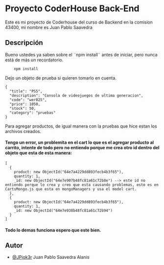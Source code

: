 
# Proyecto CoderHouse Back-End

Este es mi proyecto de Coderhouse del curso de Backend en la comision 43400, mi nombre es Juan Pablo Saavedra


## Descripción

Bueno ustedes ya saben sobre el ¨npm install¨ antes de iniciar, pero nunca está de más un recordatorio.

```
    npm install
```

Dejo un objeto de prueba si quieren tomarlo en cuenta.
```
{
  "title": "PS5",
  "description": "Consola de videojuegos de ultima generacion",
  "code": "wer025",
  "price": 1050,
  "stock": 50,
  "category": "pruebas"
}
```
Para agregar productos, de igual manera con la pruebas que hice estan los archivos creados.

#### Tengo un error, un problemita en el cart lo que es el agregar producto al carrito, intente de todo pero no entiendo porque me crea otro id dentro del objeto que esta de esta manera:
```
[
  {
    product: new ObjectId("64e7a4229dd893fecb4b3f65"),
    quantity: 1,
    _id: new ObjectId("64e7e907b48fc81a61c72b8e") --> este id no entiendo porque lo crea y creo que esta causando problemas, esto es en CartsMongo.js que esta en mongoManagers y usa el model cart.
  },
  {
    product: new ObjectId("64e7a4229dd893fecb4b3f65"),
    quantity: 1,
    _id: new ObjectId("64e7e938b48fc81a61c72b94")
  }
]
```
#### Todo lo demas funciona espero que este bien.
## Autor

- [@JPjok3r](https://github.com/JPjok3r) Juan Pablo Saavedra Alanis

